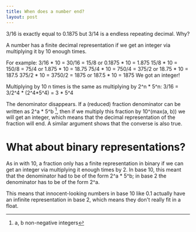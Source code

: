 ```yaml
---
title: When does a number end?
layout: post
---
```


3/16 is exactly equal to 0.1875 but 3/14 is a endless repeating decimal. Why?

A number has a finite decimal representation if we get an integer via
multiplying it by 10 enough times.

For example:
3/16 * 10 = 30/16 = 15/8   or 0.1875 * 10  = 1.875
15/8 * 10 = 150/8 = 75/4   or 1.875 * 10 = 18.75
75/4 * 10 = 750/4 = 375/2  or  18.75 * 10 = 187.5
375/2 * 10 = 3750/2 = 1875 or 187.5 * 10 = 1875
We got an integer!

Multiplying by 10 n times is the same as multiplying by 2^n * 5^n:
3/16 = 3/2^4 * (2^4*5^4) = 3 * 5^4

The denominator disappears. If a (reduced) fraction denominator can be
written as 2^a * 5^b [^1], then if we multiply this fraction by
10^(max(a, b)) we will get an integer, which means that the decimal
representation of the fraction will end. A similar argument shows that
the converse is also true.

# What about binary representations?

As in with 10, a fraction only has a finite representation in binary
if we can get an integer via multiplying it enough times by 2. In base 10,
this meant that the denominator had to be of the form 2^a * 5^b; in
base 2 the denominator has to be of the form 2^a.

This means that innocent-looking numbers in base 10 like 0.1 actually
have an infinite representation in base 2, which means they don't
really fit in a float.


[^1]: a, b non-negative integers
